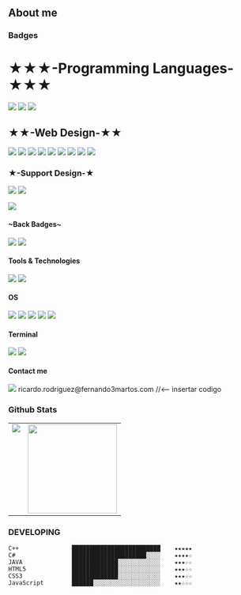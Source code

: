 ## About me

### Badges


<h1>★★★-Programming Languages-★★★</h1>
<p>
  
  <img src="https://img.shields.io/badge/C%2B%2B-00599C?style=for-the-badge&logo=c%2B%2B&logoColor=white"/>
  <img src= "https://img.shields.io/badge/C%23-239120?style=for-the-badge&logo=c-sharp&logoColor=white"/>
  <img src="https://img.shields.io/badge/Java-ED8B00?style=for-the-badge&logo=java&logoColor=white"/>
 
</p>



<h2>
  ★★-Web Design-★★
</h2> 

<p>
  <img src="https://img.shields.io/badge/HTML5-E34F26?style=for-the-badge&logo=html5&logoColor=white">
  <img src="https://img.shields.io/badge/CSS3-1572B6?style=for-the-badge&logo=css3&logoColor=white">
  <img src="https://img.shields.io/badge/JavaScript-F7DF1E?style=for-the-badge&logo=javascript&logoColor=black">
  <img src="https://img.shields.io/badge/Bootstrap-563D7C?style=for-the-badge&logo=bootstrap&logoColor=white">
  <img src ="https://img.shields.io/badge/Node.js-43853D?style=for-the-badge&logo=node.js&logoColor=white" />
  <img src="https://img.shields.io/badge/React-20232A?style=for-the-badge&logo=react&logoColor=61DAFB" />
  <img src="https://img.shields.io/badge/Vue.js-35495E?style=for-the-badge&logo=vue.js&logoColor=4FC08D"/>
  <img src="https://img.shields.io/badge/AngularJS-E23237?style=for-the-badge&logo=angularjs&logoColor=white"/>
  <img src="https://img.shields.io/badge/jQuery-0769AD?style=for-the-badge&logo=jquery&logoColor=white"/>

</p>

<h3>★-Support Design-★</h3>
<p>
<img src ="https://aleen42.github.io/badges/src/photoshop.svg">
<img src="https://aleen42.github.io/badges/src/premiere.svg">
</p>
<p>
<img src ="https://img.shields.io/badge/Netlify-00C7B7?style=for-the-badge&logo=netlify&logoColor=white"/>
</p>




<h4>
 ~Back Badges~
</h4> 

<p>
  <img src="https://img.shields.io/badge/MySQL-005C84?style=for-the-badge&logo=mysql&logoColor=white">
  <img src = "https://img.shields.io/badge/PHP-777BB4?style=for-the-badge&logo=php&logoColor=white">
</p>


<h4>Tools & Technologies</h4>
<p>
  <img src="https://img.shields.io/badge/Git-F05032?style=for-the-badge&logo=git&logoColor=white">
  <img src="https://img.shields.io/badge/GitHub-100000?style=for-the-badge&logo=github&logoColor=white">
</p>

<h4>OS</h4>
<p>
  <img src ="https://img.shields.io/badge/Linux-FCC624?style=for-the-badge&logo=linux&logoColor=black" />
  <img src ="https://img.shields.io/badge/Ubuntu-E95420?style=for-the-badge&logo=ubuntu&logoColor=white" />
  <img src ="https://img.shields.io/badge/Debian-A81D33?style=for-the-badge&logo=debian&logoColor=white" />
  <img src ="https://img.shields.io/badge/Kali_Linux-557C94?style=for-the-badge&logo=kali-linux&logoColor=white" />
  <img src ="https://img.shields.io/badge/Windows-0078D6?style=for-the-badge&logo=windows&logoColor=whit" />
 </p>

<h4>Terminal</h4>
<p>
  <img src="https://img.shields.io/badge/GIT-E44C30?style=for-the-badge&logo=git&logoColor=white"/>
  <img src ="https://img.shields.io/badge/GNU%20Bash-4EAA25?style=for-the-badge&logo=GNU%20Bash&logoColor=white"/>
</p>

<h4>Contact me</h4>
<p>
  <img src="https://img.shields.io/badge/Gmail-D14836?style=for-the-badge&logo=gmail&logoColor=white" />  ricardo.rodriguez@fernando3martos.com //<-- insertar codigo
</p>


  
  
  
  
  
### Github Stats

<table>
  <tr>
    <td valign="top"><img src="https://github-readme-stats.vercel.app/api/top-langs/?username=RicardoD4W&theme=radical&card_width=450em)](https://github.com/RicardoD4W/RicardoD4W/github-readme-stats"/></td>
    <td valign="top"><img height="180em" src="https://github-readme-stats.vercel.app/api?username=RicardoD4W&show_icons=true&hide_border=true&&count_private=true&include_all_commits=true&theme=radical&hide_stars=false" /></td>
  </tr>
</table>




### DEVELOPING

<!--START_SECTION:waka-->
```text 
C++               █████████████████████████    ★★★★★
C#                █████████████████████░░░░    ★★★★☆
JAVA              █████████████░░░░░░░░░░░░    ★★★☆☆
HTML5             █████████████░░░░░░░░░░░░    ★★★☆☆
CSS3              █████████████░░░░░░░░░░░░    ★★★☆☆
JavaScript        ██████░░░░░░░░░░░░░░░░░░░    ★★☆☆☆
```
<!--END_SECTION:waka-->






